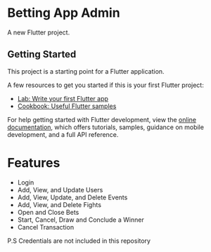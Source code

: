 # Betting App Admin

A new Flutter project.

## Getting Started

This project is a starting point for a Flutter application.

A few resources to get you started if this is your first Flutter project:

- [Lab: Write your first Flutter app](https://docs.flutter.dev/get-started/codelab)
- [Cookbook: Useful Flutter samples](https://docs.flutter.dev/cookbook)

For help getting started with Flutter development, view the
[online documentation](https://docs.flutter.dev/), which offers tutorials,
samples, guidance on mobile development, and a full API reference.

# Features
- Login
- Add, View, and Update Users
- Add, View, Update, and Delete Events
- Add, View, and Delete Fights
- Open and Close Bets
- Start, Cancel, Draw and Conclude a Winner
- Cancel Transaction

P.S Credentials are not included in this repository
